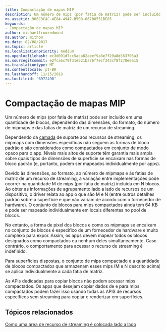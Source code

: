 ```yaml
---
title: Compactação de mapas MIP
description: Um número de mips (por fatia de matriz) pode ser incluído em uma quantidade de blocos, dependendo das dimensões, do formato, do número de mipmaps e das fatias de matriz de um recurso de streaming.
ms.assetid: 906C3CAC-4E84-4947-B508-06788551BE85
keywords:
- Compactação de mapas MIP
author: michaelfromredmond
ms.author: mithom
ms.date: 02/08/2017
ms.topic: article
ms.localizationpriority: medium
ms.openlocfilehash: ec3d091d7cc5aca82aeef9a3e7f29a8d363705a3
ms.sourcegitcommit: e2fca6c79f31e521ba76f7ecf343cf8f278e6a15
ms.translationtype: MT
ms.contentlocale: pt-BR
ms.lasthandoff: 11/15/2018
ms.locfileid: "6972490"
---
```

# <a name="mipmap-packing"></a>Compactação de mapas MIP


Um número de mips (por fatia de matriz) pode ser incluído em uma quantidade de blocos, dependendo das dimensões, do formato, do número de mipmaps e das fatias de matriz de um recurso de streaming.

Dependendo da [camada](streaming-resources-features-tiers.md) de suporte aos recursos de streaming, os mipmaps com dimensões específicas não seguem as formas de bloco padrão e são considerados como compactados em conjunto de modo opaco para o app. Níveis mais altos de suporte têm garantia mais ampla sobre quais tipos de dimensões de superfície se encaixam nas formas de bloco padrão (e, portanto, podem ser mapeados individualmente por apps).

Devido às dimensões, ao formato, ao número de mipmaps e às fatias de matriz de um recurso de streaming, a variação entre implementações pode ocorrer na quantidade M de mips (por fatia de matriz) incluída em N blocos. Ao obter as informações de agrupamento lado a lado de recursos de um dispositivo, o driver relata ao app o que são M e N (entre outros detalhes padrão sobre a superfície e que não variam de acordo com o fornecedor de hardware). O conjunto de blocos para mips compactados ainda tem 64 KB e pode ser mapeado individualmente em locais diferentes no pool de blocos.

No entanto, a forma de pixel dos blocos e como os mipmaps se encaixam no conjunto de blocos é específico de um fornecedor de hardware e muito complexo para expor. Assim, os apps devem mapear todos os blocos designados como compactados ou nenhum deles simultaneamente. Caso contrário, o comportamento para acessar o recurso de streaming é indefinido.

Para superfícies dispostas, o conjunto de mips compactado e a quantidade de blocos compactados que armazenam esses mips (M e N descrito acima) se aplica individualmente a cada fatia de matriz.

As APIs dedicadas para copiar blocos não podem acessar mips compactados. Os apps que desejam copiar dados de e para mips compactados podem fazer isso usando todas as APIS de recursos específicos sem streaming para copiar e renderizar em superfícies.

## <a name="span-idrelated-topicsspanrelated-topics"></a><span id="related-topics"></span>Tópicos relacionados


[Como uma área de recurso de streaming é colocada lado a lado](how-a-streaming-resource-s-area-is-tiled.md)

 

 




